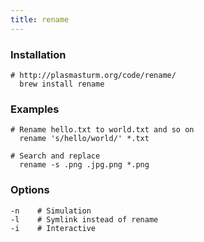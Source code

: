 ```yaml
---
title: rename
---
```


### Installation

    # http://plasmasturm.org/code/rename/
      brew install rename

### Examples

    # Rename hello.txt to world.txt and so on
      rename 's/hello/world/' *.txt

    # Search and replace
      rename -s .png .jpg.png *.png
      

### Options

    -n    # Simulation
    -l    # Symlink instead of rename
    -i    # Interactive
